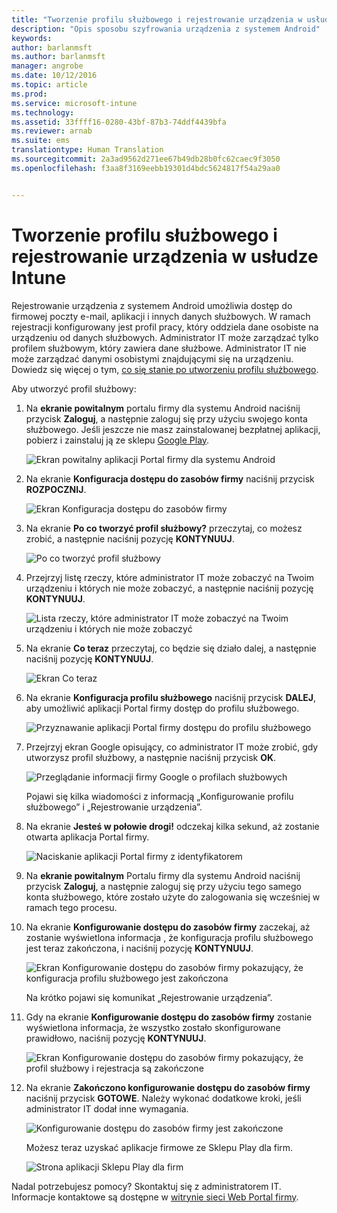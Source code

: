 ```yaml
---
title: "Tworzenie profilu służbowego i rejestrowanie urządzenia w usłudze Intune | Microsoft Intune"
description: "Opis sposobu szyfrowania urządzenia z systemem Android"
keywords: 
author: barlanmsft
ms.author: barlanmsft
manager: angrobe
ms.date: 10/12/2016
ms.topic: article
ms.prod: 
ms.service: microsoft-intune
ms.technology: 
ms.assetid: 33ffff16-0280-43bf-87b3-74ddf4439bfa
ms.reviewer: arnab
ms.suite: ems
translationtype: Human Translation
ms.sourcegitcommit: 2a3ad9562d271ee67b49db28b0fc62caec9f3050
ms.openlocfilehash: f3aa8f3169eebb19301d4bdc5624817f54a29aa0


---
```



# <a name="create-a-work-profile-and-enroll-your-device-in-intune"></a>Tworzenie profilu służbowego i rejestrowanie urządzenia w usłudze Intune

Rejestrowanie urządzenia z systemem Android umożliwia dostęp do firmowej poczty e-mail, aplikacji i innych danych służbowych. W ramach rejestracji konfigurowany jest profil pracy, który oddziela dane osobiste na urządzeniu od danych służbowych. Administrator IT może zarządzać tylko profilem służbowym, który zawiera dane służbowe. Administrator IT nie może zarządzać danymi osobistymi znajdującymi się na urządzeniu. Dowiedz się więcej o tym, [co się stanie po utworzeniu profilu służbowego](what-happens-when-you-create-a-work-profile-android.md).

Aby utworzyć profil służbowy:

1.  Na **ekranie powitalnym** portalu firmy dla systemu Android naciśnij przycisk **Zaloguj**, a następnie zaloguj się przy użyciu swojego konta służbowego. Jeśli jeszcze nie masz zainstalowanej bezpłatnej aplikacji, pobierz i zainstaluj ją ze sklepu [Google Play](http://play.google.com/store/apps/details?id=com.microsoft.windowsintune.companyportal).

    ![Ekran powitalny aplikacji Portal firmy dla systemu Android](./media/and-enroll-0-welcome-screen.png)

2. Na ekranie **Konfiguracja dostępu do zasobów firmy** naciśnij przycisk **ROZPOCZNIJ**.

    ![Ekran Konfiguracja dostępu do zasobów firmy](./media/andr-afw-begin-company-access-setup.png)

3.  Na ekranie **Po co tworzyć profil służbowy?** przeczytaj, co możesz zrobić, a następnie naciśnij pozycję **KONTYNUUJ**.

    ![Po co tworzyć profil służbowy](./media/andr-afw-why-create-a-work-profile.png)

4.  Przejrzyj listę rzeczy, które administrator IT może zobaczyć na Twoim urządzeniu i których nie może zobaczyć, a następnie naciśnij pozycję **KONTYNUUJ**.

    ![Lista rzeczy, które administrator IT może zobaczyć na Twoim urządzeniu i których nie może zobaczyć](./media/andr-afw-what-it-can-see-on-your-device.png)

5.  Na ekranie **Co teraz** przeczytaj, co będzie się działo dalej, a następnie naciśnij pozycję **KONTYNUUJ**.

    ![Ekran Co teraz](./media/andr-afw-what-comes-next.png)

6. Na ekranie **Konfiguracja profilu służbowego** naciśnij przycisk **DALEJ**, aby umożliwić aplikacji Portal firmy dostęp do profilu służbowego.

    ![Przyznawanie aplikacji Portal firmy dostępu do profilu służbowego](./media/andr-afw-tap-next-to-set-up-work-profile.png)

7. Przejrzyj ekran Google opisujący, co administrator IT może zrobić, gdy utworzysz profil służbowy, a następnie naciśnij przycisk **OK**.

    ![Przeglądanie informacji firmy Google o profilach służbowych](./media/andr-afw-google-screen-what-it-can-do.png)

    Pojawi się kilka wiadomości z informacją „Konfigurowanie profilu służbowego” i „Rejestrowanie urządzenia”.

8. Na ekranie **Jesteś w połowie drogi!** odczekaj kilka sekund, aż zostanie otwarta aplikacja Portal firmy.

    ![Naciskanie aplikacji Portal firmy z identyfikatorem](./media/andr-afw-tap-work-badged-company-portal-icon2.png)

9. Na **ekranie powitalnym** Portalu firmy dla systemu Android naciśnij przycisk **Zaloguj**, a następnie zaloguj się przy użyciu tego samego konta służbowego, które zostało użyte do zalogowania się wcześniej w ramach tego procesu.

10. Na ekranie **Konfigurowanie dostępu do zasobów firmy** zaczekaj, aż zostanie wyświetlona informacja , że konfiguracja profilu służbowego jest teraz zakończona, i naciśnij pozycję **KONTYNUUJ**.

    ![Ekran Konfigurowanie dostępu do zasobów firmy pokazujący, że konfiguracja profilu służbowego jest zakończona](./media/andr-afw-work-profile-now-set-up.png)

    Na krótko pojawi się komunikat „Rejestrowanie urządzenia”.

11. Gdy na ekranie **Konfigurowanie dostępu do zasobów firmy** zostanie wyświetlona informacja, że wszystko zostało skonfigurowane prawidłowo, naciśnij pozycję **KONTYNUUJ**. 

    ![Ekran Konfigurowanie dostępu do zasobów firmy pokazujący, że profil służbowy i rejestracja są zakończone](./media/andr-afw-company-access-setup-green-checks.png)

12. Na ekranie **Zakończono konfigurowanie dostępu do zasobów firmy** naciśnij przycisk **GOTOWE**. Należy wykonać dodatkowe kroki, jeśli administrator IT dodał inne wymagania.

    ![Konfigurowanie dostępu do zasobów firmy jest zakończone](./media/andr-afw-company-access-setup-complete.png)

    Możesz teraz uzyskać aplikacje firmowe ze Sklepu Play dla firm.

    ![Strona aplikacji Sklepu Play dla firm](./media/andr-afw-tap-work-play-store-icon.png)

Nadal potrzebujesz pomocy? Skontaktuj się z administratorem IT. Informacje kontaktowe są dostępne w [witrynie sieci Web Portal firmy](http://portal.manage.microsoft.com).





<!--HONumber=Oct16_HO2-->


